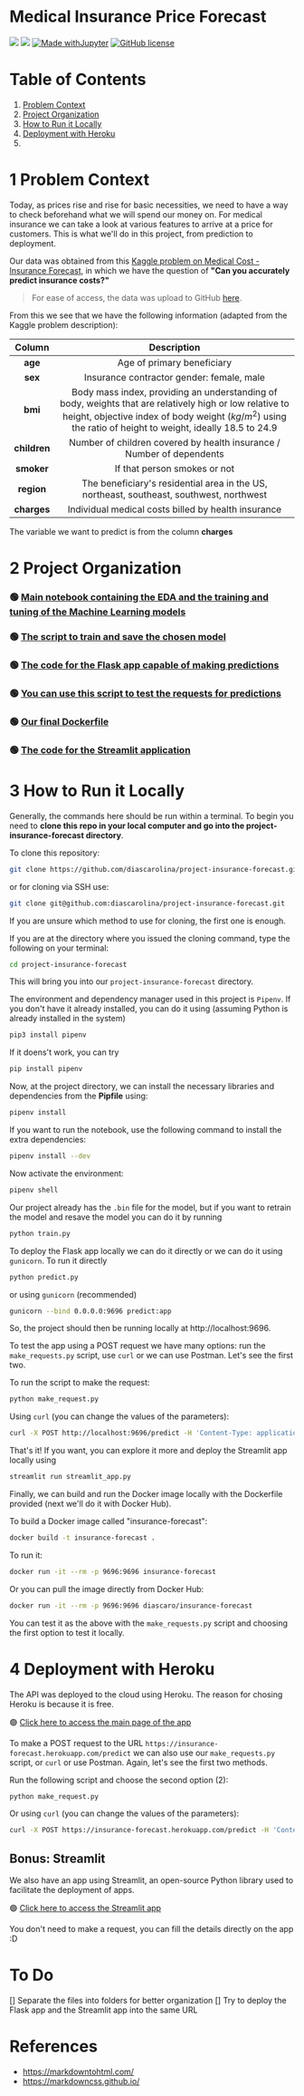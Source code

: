 # Medical Insurance Price Forecast

[<img src="https://img.shields.io/badge/author-Carolina%20Dias-FB3799?style=flat-square"/>](https://github.com/diascarolina) [<img src="https://img.shields.io/badge/carodias-0A66C2?style=flat-square&logo=linkedin&logoColor=white" />](https://www.linkedin.com/in/carodias/) [![Made withJupyter](https://img.shields.io/badge/Made%20with-Jupyter-orange?style=flat-square&logo=Jupyter)](https://jupyter.org/try) [![GitHub license](https://img.shields.io/github/license/Naereen/StrapDown.js.svg?style=flat-square)](https://github.com/diascarolina/project-insurance-forecast/blob/main/LICENSE)

# Table of Contents

1. [Problem Context](#problem-context)
2. [Project Organization](#project-organization)
3. [How to Run it Locally](how-to-run-it-locally)
4. [Deployment with Heroku](deployment-with-heroku)
5. 


# 1 Problem Context

Today, as prices rise and rise for basic necessities, we need to have a way to check beforehand what we will spend our money on. For medical insurance we can take a look at various features to arrive at a price for customers. This is what we'll do in this project, from prediction to deployment.

Our data was obtained from this [Kaggle problem on Medical Cost - Insurance Forecast](https://www.kaggle.com/mirichoi0218/insurance), in which we have the question of **"Can you accurately predict insurance costs?"**

> For ease of access, the data was upload to GitHub [here](https://github.com/diascarolina/project-insurance-forecast/blob/main/insurance.csv).

From this we see that we have the following information (adapted from the Kaggle problem description):

|  Column  |             Description             |
|:--------:|:-----------------------------------:|
|    **age**   |  Age of primary beneficiary  |
|    **sex**   |  Insurance contractor gender: female, male |
|    **bmi**   |  Body mass index, providing an understanding of body, weights that are relatively high or low relative to height, objective index of body weight $(kg/m^2)$ using the ratio of height to weight, ideally 18.5 to 24.9 |
|   **children**   | Number of children covered by health insurance / Number of dependents |
| **smoker** |    If that person smokes or not    |
| **region** |  The beneficiary's residential area in the US, northeast, southeast, southwest, northwest  |
|  **charges**  |  Individual medical costs billed by health insurance  |


The variable we want to predict is from the column **charges**

# 2 Project Organization

### 🟢 [Main **notebook** containing the **EDA** and the training and tuning of the Machine Learning **models**](https://github.com/diascarolina/project-insurance-forecast/blob/main/notebook.ipynb)

### 🟢 [The script to **train** and **save** the chosen model](https://github.com/diascarolina/project-insurance-forecast/blob/main/train.py)

### 🟢 [The code for the **Flask** app capable of making **predictions**](https://github.com/diascarolina/project-insurance-forecast/blob/main/predict.py)

### 🟢 [You can use this script to test the **requests** for **predictions**](https://github.com/diascarolina/project-insurance-forecast/blob/main/make_requests.py)

### 🟢 [Our final **Dockerfile**](https://github.com/diascarolina/project-insurance-forecast/blob/main/Dockerfile)

### 🟢 [The code for the **Streamlit** application](https://github.com/diascarolina/project-insurance-forecast/blob/main/streamlit_app.py)

# 3 How to Run it Locally

Generally, the commands here should be run within a terminal. To begin you need to **clone this repo in your local computer and go into the project-insurance-forecast directory**.

To clone this repository:
```bash
git clone https://github.com/diascarolina/project-insurance-forecast.git
```

or for cloning via SSH use:
```bash
git clone git@github.com:diascarolina/project-insurance-forecast.git
```

If you are unsure which method to use for cloning, the first one is enough.

If you are at the directory where you issued the cloning command, type the following on your terminal:

```bash
cd project-insurance-forecast
```

This will bring you into our `project-insurance-forecast` directory.

The environment and dependency manager used in this project is `Pipenv`. If you don't have it already installed, you can do it using (assuming Python is already installed in the system)

```bash
pip3 install pipenv
```

If it doens't work, you can try

```bash
pip install pipenv
```

Now, at the project directory, we can install the necessary libraries and dependencies from the **Pipfile** using:

```bash
pipenv install
```

If you want to run the notebook, use the following command to install the extra dependencies:

```bash
pipenv install --dev
```

Now activate the environment:

```bash
pipenv shell
```

Our project already has the `.bin` file for the model, but if you want to retrain the model and resave the model you can do it by running

```bash
python train.py
```

To deploy the Flask app locally we can do it directly or we can do it using `gunicorn`. To run it directly

```bash
python predict.py
```

or using `gunicorn` (recommended)

```bash
gunicorn --bind 0.0.0.0:9696 predict:app
```

So, the project should then be running locally at http://localhost:9696.

To test the app using a POST request we have many options: run the `make_requests.py` script, use `curl` or we can use Postman. Let's see the first two.

To run the script to make the request:

```bash
python make_request.py
```

Using `curl` (you can change the values of the parameters):

```bash
curl -X POST http://localhost:9696/predict -H 'Content-Type: application/json' -d '{"age": 19, "sex": "female", "bmi": 25, "children": 1, "smoker": "no", "region": "northwest"}'
```

That's it! If you want, you can explore it more and deploy the Streamlit app locally using

```bash
streamlit run streamlit_app.py
```

Finally, we can build and run the Docker image locally with the Dockerfile provided (next we'll do it with Docker Hub).

To build a Docker image called "insurance-forecast":

```bash
docker build -t insurance-forecast .
```

To run it:

```bash
docker run -it --rm -p 9696:9696 insurance-forecast
```

Or you can pull the image directly from Docker Hub:

```bash
docker run -it --rm -p 9696:9696 diascaro/insurance-forecast
```

You can test it as the above with the `make_requests.py` script and choosing the first option to test it locally.

# 4 Deployment with Heroku

The API was deployed to the cloud using Heroku. The reason for chosing Heroku is because it is free.

🟢 [Click here to access the main page of the app]()

To make a POST request to the URL `https://insurance-forecast.herokuapp.com/predict` we can also use our `make_requests.py` script, or `curl` or use Postman. Again, let's see the first two methods.

Run the following script and choose the second option (2):

```bash
python make_request.py
```
Or using `curl` (you can change the values of the parameters):

```bash
curl -X POST https://insurance-forecast.herokuapp.com/predict -H 'Content-Type: application/json' -d '{"age": 19, "sex": "female", "bmi": 25, "children": 1, "smoker": "no", "region": "northwest"}'
```


## Bonus: Streamlit

We also have an app using Streamlit, an open-source Python library used to facilitate the deployment of apps.

🟢 [Click here to access the Streamlit app]()

You don't need to make a request, you can fill the details directly on the app :D

# To Do

[] Separate the files into folders for better organization
[] Try to deploy the Flask app and the Streamlit app into the same URL

# References

- https://markdowntohtml.com/
- https://markdowncss.github.io/